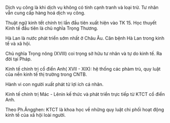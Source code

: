 Dịch vụ công là khi dịch vụ không có tính cạnh tranh và loại trừ.
Tư nhân vẫn cung cấp hàng hoá dịch vụ công.

Thuật ngữ kinh tết chính trị lần đầu tiên xuất hiện vào TK 15.
Học thuyết Kinh tế đầu tiên là chủ nghĩa Trọng Thương.

Hà Lan là nước phát triển sớm nhất ở Châu Âu.
Căn bệnh Hà Lan trong kinh tế và xã hội.

Chủ nghĩa Trọng nông (XVIII) coi trọng sở hữu tư nhân và tự do kinh tế. Ra đời tại Pháp.

Kinh tế chính trị cổ điển Anh( XVII - XIX):  hệ thống các phàm trù, quy luật của nền kinh tế thị trường trong CNTB.

Hành vi con người xuất phát từ lợi ích cá nhân.

Kinh tế chính trị Mác - Lênin kế thức và phát triển trực tiếp từ KTCT cổ điển Anh.

Theo Ph.Ăngghen: KTCT là khoa học về những quy luật chi phối hoạt động kinh tế của xã hội loài người.